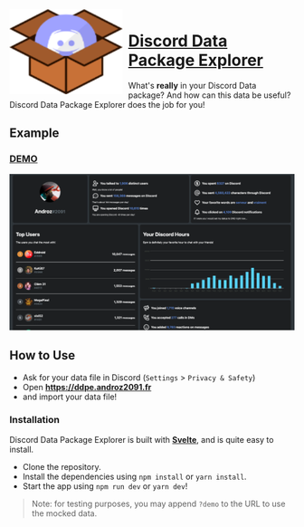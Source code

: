 <img width="200" height="150" align="left" style="float: left; margin: 0 10px 0 0;" alt="DDPE" src="https://github.com/Androz2091/discord-data-package-explorer/raw/master/public/favicon.png">  

# [Discord Data Package Explorer](https://ddpe.androz2091.fr)

What's **really** in your Discord Data package? And how can this data be useful? Discord Data Package Explorer does the job for you!

## Example

### [DEMO](https://ddpe.androz2091.fr?demo)

![Example](./example.png)

## How to Use

* Ask for your data file in Discord (`Settings` > `Privacy & Safety`)
* Open **https://ddpe.androz2091.fr**
* and import your data file!

### Installation

Discord Data Package Explorer is built with **[Svelte](https://svelte.dev)**, and is quite easy to install.

* Clone the repository.
* Install the dependencies using `npm install` or `yarn install`.
* Start the app using `npm run dev` or `yarn dev`!

> Note: for testing purposes, you may append `?demo` to the URL to use the mocked data.
